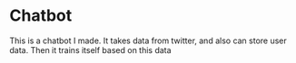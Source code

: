 # Chatbot
This is a chatbot I made. It takes data from twitter, and also can store user data. Then it trains itself based on this data

